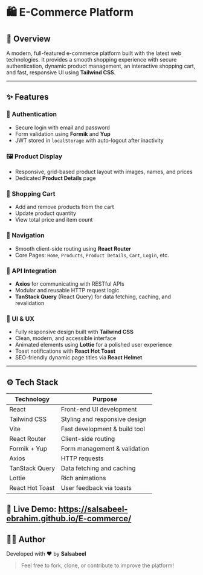 # 🛍️ E-Commerce Platform

## 🎯 Overview

A modern, full-featured e-commerce platform built with the latest web technologies. It provides a smooth shopping experience with secure authentication, dynamic product management, an interactive shopping cart, and fast, responsive UI using **Tailwind CSS**.

---

## ✨ Features

### 🔐 Authentication

* Secure login with email and password
* Form validation using **Formik** and **Yup**
* JWT stored in `localStorage` with auto-logout after inactivity

### 🖼️ Product Display

* Responsive, grid-based product layout with images, names, and prices
* Dedicated **Product Details** page

### 🛒 Shopping Cart

* Add and remove products from the cart
* Update product quantity
* View total price and item count

### 🧭 Navigation

* Smooth client-side routing using **React Router**
* Core Pages: `Home`, `Products`, `Product Details`, `Cart`, `Login`, etc.

### 📡 API Integration

* **Axios** for communicating with RESTful APIs
* Modular and reusable HTTP request logic
* **TanStack Query** (React Query) for data fetching, caching, and revalidation

### 🎨 UI & UX

* Fully responsive design built with **Tailwind CSS**
* Clean, modern, and accessible interface
* Animated elements using **Lottie** for a polished user experience
* Toast notifications with **React Hot Toast**
* SEO-friendly dynamic page titles via **React Helmet**

---

## ⚙️ Tech Stack

| Technology      | Purpose                       |
| --------------- | ----------------------------- |
| React           | Front-end UI development      |
| Tailwind CSS    | Styling and responsive design |
| Vite            | Fast development & build tool |
| React Router    | Client-side routing           |
| Formik + Yup    | Form management & validation  |
| Axios           | HTTP requests                 |
| TanStack Query  | Data fetching and caching     |
| Lottie          | Rich animations               |
| React Hot Toast | User feedback via toasts      |


## 🚀 Live Demo: https://salsabeel-ebrahim.github.io/E-commerce/



## 🧑‍💻 Author

Developed with ❤️ by **Salsabeel**

> Feel free to fork, clone, or contribute to improve the platform!